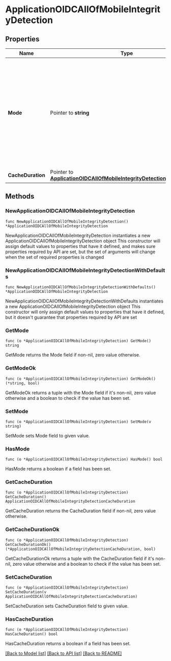 # ApplicationOIDCAllOfMobileIntegrityDetection

## Properties

Name | Type | Description | Notes
------------ | ------------- | ------------- | -------------
**Mode** | Pointer to **string** | A string that specifies whether device integrity detection takes place on mobile devices, for the application&#39;s enrollment and authentication events ENABLED, DISABLED | [optional] 
**CacheDuration** | Pointer to [**ApplicationOIDCAllOfMobileIntegrityDetectionCacheDuration**](ApplicationOIDCAllOfMobileIntegrityDetectionCacheDuration.md) |  | [optional] 

## Methods

### NewApplicationOIDCAllOfMobileIntegrityDetection

`func NewApplicationOIDCAllOfMobileIntegrityDetection() *ApplicationOIDCAllOfMobileIntegrityDetection`

NewApplicationOIDCAllOfMobileIntegrityDetection instantiates a new ApplicationOIDCAllOfMobileIntegrityDetection object
This constructor will assign default values to properties that have it defined,
and makes sure properties required by API are set, but the set of arguments
will change when the set of required properties is changed

### NewApplicationOIDCAllOfMobileIntegrityDetectionWithDefaults

`func NewApplicationOIDCAllOfMobileIntegrityDetectionWithDefaults() *ApplicationOIDCAllOfMobileIntegrityDetection`

NewApplicationOIDCAllOfMobileIntegrityDetectionWithDefaults instantiates a new ApplicationOIDCAllOfMobileIntegrityDetection object
This constructor will only assign default values to properties that have it defined,
but it doesn't guarantee that properties required by API are set

### GetMode

`func (o *ApplicationOIDCAllOfMobileIntegrityDetection) GetMode() string`

GetMode returns the Mode field if non-nil, zero value otherwise.

### GetModeOk

`func (o *ApplicationOIDCAllOfMobileIntegrityDetection) GetModeOk() (*string, bool)`

GetModeOk returns a tuple with the Mode field if it's non-nil, zero value otherwise
and a boolean to check if the value has been set.

### SetMode

`func (o *ApplicationOIDCAllOfMobileIntegrityDetection) SetMode(v string)`

SetMode sets Mode field to given value.

### HasMode

`func (o *ApplicationOIDCAllOfMobileIntegrityDetection) HasMode() bool`

HasMode returns a boolean if a field has been set.

### GetCacheDuration

`func (o *ApplicationOIDCAllOfMobileIntegrityDetection) GetCacheDuration() ApplicationOIDCAllOfMobileIntegrityDetectionCacheDuration`

GetCacheDuration returns the CacheDuration field if non-nil, zero value otherwise.

### GetCacheDurationOk

`func (o *ApplicationOIDCAllOfMobileIntegrityDetection) GetCacheDurationOk() (*ApplicationOIDCAllOfMobileIntegrityDetectionCacheDuration, bool)`

GetCacheDurationOk returns a tuple with the CacheDuration field if it's non-nil, zero value otherwise
and a boolean to check if the value has been set.

### SetCacheDuration

`func (o *ApplicationOIDCAllOfMobileIntegrityDetection) SetCacheDuration(v ApplicationOIDCAllOfMobileIntegrityDetectionCacheDuration)`

SetCacheDuration sets CacheDuration field to given value.

### HasCacheDuration

`func (o *ApplicationOIDCAllOfMobileIntegrityDetection) HasCacheDuration() bool`

HasCacheDuration returns a boolean if a field has been set.


[[Back to Model list]](../README.md#documentation-for-models) [[Back to API list]](../README.md#documentation-for-api-endpoints) [[Back to README]](../README.md)


